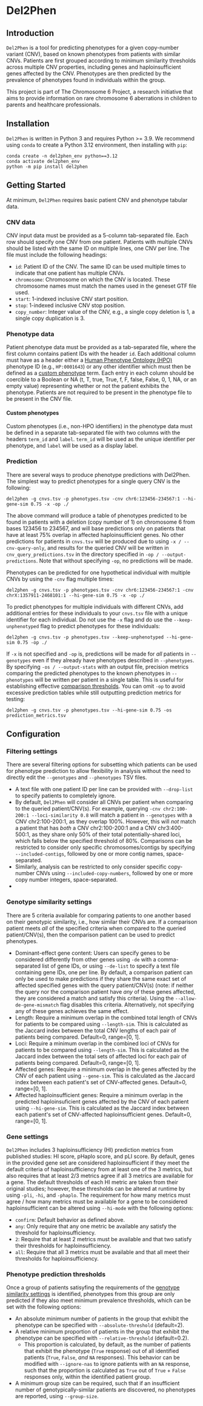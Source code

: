 # Del2Phen

## Introduction

`Del2Phen` is a tool for predicting phenotypes for a given copy-number variant (CNV), based on known phenotypes from patients with similar CNVs. Patients are first grouped according to minimum similarity thresholds across multiple CNV properties, including genes and haploinsufficient genes affected by the CNV. Phenotypes are then predicted by the prevalence of phenotypes found in individuals within the group.

This project is part of The Chromosome 6 Project, a research initiative that aims to provide information on rare chromosome 6 aberrations in children to parents and healthcare professionals.


## Installation
`Del2Phen` is written in Python 3 and requires Python >= 3.9. We recommend using `conda` to create a Python 3.12 environment, then installing with `pip`:


```
conda create -n del2phen_env python==3.12
conda activate del2phen_env
python -m pip install del2phen
```


## Getting Started
At minimum, `Del2Phen` requires basic patient CNV and phenotype tabular data.

### CNV data
CNV input data must be provided as a 5-column tab-separated file. Each row should specify one CNV from one patient. Patients with multiple CNVs should be listed with the same ID on multiple lines, one CNV per line. The file must include the following headings:

- `id`: Patient ID of the CNV. The same ID can be used multiple times to indicate that one patient has multiple CNVs.
- `chromosome`: Chromosome on which the CNV is located. These chromosome names must match the names used in the geneset GTF file used.
- `start`: 1-indexed inclusive CNV start position.
- `stop`: 1-indexed inclusive CNV stop position.
- `copy_number`: Integer value of the CNV, e.g., a single copy deletion is 1, a single copy duplication is 3.

### Phenotype data
Patient phenotype data must be provided as a tab-separated file, where the first column contains patient IDs with the header `id`. Each additional column must have as a header either a [Human Phenotype Ontology (HPO)](https://hpo.jax.org/app/) phenotype ID (e.g., `HP:0001643`) or any other identifier which must then be defined as a [custom phenotype](#custom-phenotypes) term. Each entry in each column should be coercible to a Boolean or NA (t, T, true, True, f, F, false, False, 0, 1, NA, or an empty value) representing whether or not the patient exhibits the phenotype. Patients are not required to be present in the phenotype file to be present in the CNV file.

#### Custom phenotypes
Custom phenotypes (i.e., non-HPO identifiers) in the phenotype data must be defined in a separate tab-separated file with two columns with the headers `term_id` and `label`. `term_id` will be used as the unique identifier per phenotype, and `label` will be used as a display label.

### Prediction
There are several ways to produce phenotype predictions with Del2Phen. The simplest way to predict phenotypes for a single query CNV is the following:

```del2phen -g cnvs.tsv -p phenotypes.tsv -cnv chr6:123456-234567:1 --hi-gene-sim 0.75 -x -op ./```

The above command will produce a table of phenotypes predicted to be found in patients with a deletion (copy number of 1) on chromosome 6 from bases 123456 to 234567, and will base predictions only on patients that have at least 75% overlap in affected haploinsufficient genes. No other predictions for patients in `cnvs.tsv` will be produced due to using `-x / --cnv-query-only`, and results for the queried CNV will be written in `cnv_query_predictions.tsv` in the directory specified in `-op / --output-predictions`. Note that without specifying `-op`, no predictions will be made.

Phenotypes can be predicted for one hypothetical individual with multiple CNVs by using the `-cnv` flag multiple times:

```del2phen -g cnvs.tsv -p phenotypes.tsv -cnv chr6:123456-234567:1 -cnv chrX:1357911-2468101:1 --hi-gene-sim 0.75 -x -op ./```

To predict phenotypes for multiple individuals with different CNVs, add additional entries for these individuals to your `cnvs.tsv` file with a unique identifier for each individual. Do not use the `-x` flag and do use the `--keep-unphenotyped` flag to predict phenotypes for these individuals:

```del2phen -g cnvs.tsv -p phenotypes.tsv --keep-unphenotyped --hi-gene-sim 0.75 -op ./```

If `-x` is not specified and `-op` is, predictions will be made for *all* patients in `--genotypes` even if they already have phenotypes described in `--phenotypes`. By specifying `-os / --output-stats` with an output file, precision metrics comparing the predicted phenotypes to the known phenotypes in `--phenotypes` will be written per patient in a single table. This is useful for establishing effective [comparison thresholds](#genotype-similarity-settings). You can omit `-op` to avoid excessive prediction tables while still outputting prediction metrics for testing:

```del2phen -g cnvs.tsv -p phenotypes.tsv --hi-gene-sim 0.75 -os prediction_metrics.tsv``` 


## Configuration
### Filtering settings
There are several filtering options for subsetting which patients can be used for phenotype prediction to allow flexibility in analysis without the need to directly edit the `--genotypes` and `--phenotypes` TSV files.

- A text file with one patient ID per line can be provided with `--drop-list` to specify patients to completely ignore.
- By default, `Del2Phen` will consider all CNVs per patient when comparing to the queried patient/CNV(s). For example, querying `-cnv chr2:100-200:1 --loci-similarity 0.8` will match a patient in `--genotypes` with a CNV chr2:100-200:1, as they overlap 100%. However, this will *not* match a patient that has *both* a CNV chr2:100-200:1 and a CNV chr3:400-500:1, as they share only 50% of their total potentially-shared loci, which falls below the specified threshold of 80%. Comparisons can be restricted to consider only specific chromosomes/contigs by specifying `--included-contigs`, followed by one or more contig names, space-separated.
- Similarly, analysis can be restricted to only consider specific copy-number CNVs using `--included-copy-numbers`, followed by one or more copy number integers, space-separated.
- 

### Genotype similarity settings
There are 5 criteria available for comparing patients to one another based on their genotypic similarity, i.e., how similar their CNVs are. If a comparison patient meets *all* of the specified criteria when compared to the queried patient/CNV(s), then the comparison patient can be used to predict phenotypes.

- Dominant-effect gene content: Users can specify genes to be considered differently from other genes using `-de` with a comma-separated list of gene IDs, or using `--de-list` to specify a text file containing gene IDs, one per line. By default, a comparison patient can only be used to make predictions if they share the same exact set of affected specified genes with the query patient/CNV(s) (note: if neither the query nor the comparison patient have *any* of these genes affected, they are considered a match and satisfy this criteria). Using the `--allow-de-gene-mismatch` flag disables this criteria. Alternatively, not specifying any of these genes achieves the same effect.
- Length: Require a minimum overlap in the combined total length of CNVs for patients to be compared using `--length-sim`. This is calculated as the Jaccard index between the total CNV lengths of each pair of patients being compared. Default=0, range=[0, 1].
- Loci: Require a minimum overlap in the combined loci of CNVs for patients to be compared using `--length-sim`. This is calculated as the Jaccard index between the total sets of affected loci for each pair of patients being compared. Default=0, range=[0, 1].
- Affected genes: Require a minimum overlap in the genes affected by the CNV of each patient using `--gene-sim`. This is calculated as the Jaccard index between each patient's set of CNV-affected genes. Default=0, range=[0, 1].
- Affected haploinsufficient genes: Require a minimum overlap in the predicted haploinsuficient genes affected by the CNV of each patient using `--hi-gene-sim`. This is calculated as the Jaccard index between each patient's set of CNV-affected haploinsufficient genes. Default=0, range=[0, 1].

### Gene settings
`Del2Phen` includes 3 haploinsufficiency (HI) prediction metrics from published studies: HI score, pHaplo score, and pLI score. By default, genes in the provided gene set are considered haploinsufficient if they meet the default criteria of haploinsufficiency from at least one of the 3 metrics, but also requires that at least 2/3 metrics agree if all 3 metrics are available for a gene. The default thresholds of each HI metric are taken from their original studies; however, these thresholds can be altered at runtime by using `-pli`, `-hi`, and `-phaplo`. The requirement for how many metrics must agree / how many metrics must be available for a gene to be considered haploinsufficient can be altered using `--hi-mode` with the following options:

- `confirm`: Default behavior as defined above.
- `any`: Only require that any one metric be available any satisfy the threshold for haploinsufficiency.
- `2`: Require that at least 2 metrics must be available and that two satisfy their thresholds for haploinsufficiency.
- `all`: Require that all 3 metrics must be available and that all meet their thresholds for haploinsufficiency.

### Phenotype prediction thresholds
Once a group of patients satisyfing the requirements of the [genotype similarity settings](#genotype-similarity-settings) is identified, phenotypes from this group are only predicted if they also meet minimum prevalence thresholds, which can be set with the following options:

- An absolute minimum number of patients in the group that exhibit the phenotype can be specified with `--absolute-threshold` (default=2).
- A relative minimum proportion of patients in the group that exhibit the phenotype can be specified with `--relative-threshold` (default=0.2).
	- This proportion is calculated, by default, as the number of patients that exhibit the phenotype (`True` response) out of all identified patients (`True`, `False`, *and* `NA` responses). This behavior can be modified with `--ignore-nas` to ignore patients with an `NA` response, such that the proportion is calculated as `True` out of `True` + `False` responses only, within the identified patient group. 
- A minimum group size can be required, such that if an insufficient number of genotypically-similar patients are discovered, no phenotypes are reported, using `--group-size`.


